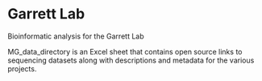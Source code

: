 # Garrett Lab
Bioinformatic analysis for the Garrett Lab

MG_data_directory is an Excel sheet that contains open source links to sequencing datasets along with descriptions and metadata for the various projects.
